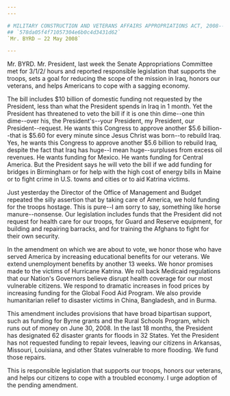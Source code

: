 ```yaml
---
---

# MILITARY CONSTRUCTION AND VETERANS AFFAIRS APPROPRIATIONS ACT, 2008--
## `578da05f4f71057304e6b0c4d3431d62`
`Mr. BYRD — 22 May 2008`

---
```



Mr. BYRD. Mr. President, last week the Senate Appropriations 
Committee met for 3/1/2/ hours and reported responsible legislation 
that supports the troops, sets a goal for reducing the scope of the 
mission in Iraq, honors our veterans, and helps Americans to cope with 
a sagging economy.

The bill includes $10 billion of domestic funding not requested by 
the President, less than what the President spends in Iraq in 1 month. 
Yet the President has threatened to veto the bill if it is one thin 
dime--one thin dime--over his, the President's--your President, my 
President, our President--request. He wants this Congress to approve 
another $5.6 billion--that is $5.60 for every minute since Jesus Christ 
was born--to rebuild Iraq. Yes, he wants this Congress to approve 
another $5.6 billion to rebuild Iraq, despite the fact that Iraq has 
huge--I mean huge--surpluses from excess oil revenues. He wants funding 
for Mexico. He wants funding for Central America. But the President 
says he will veto the bill if we add funding for bridges in Birmingham 
or for help with the high cost of energy bills in Maine or to fight 
crime in U.S. towns and cities or to aid Katrina victims.

Just yesterday the Director of the Office of Management and Budget 
repeated the silly assertion that by taking care of America, we hold 
funding for the troops hostage. This is pure--I am sorry to say, 
something like horse manure--nonsense. Our legislation includes funds 
that the President did not request for health care for our troops, for 
Guard and Reserve equipment, for building and repairing barracks, and 
for training the Afghans to fight for their own security.

In the amendment on which we are about to vote, we honor those who 
have served America by increasing educational benefits for our 
veterans. We extend unemployment benefits by another 13 weeks. We honor 
promises made to the victims of Hurricane Katrina. We roll back 
Medicaid regulations that our Nation's Governors believe disrupt health 
coverage for our most vulnerable citizens. We respond to dramatic 
increases in food prices by increasing funding for the Global Food Aid 
Program. We also provide humanitarian relief to disaster victims in 
China, Bangladesh, and in Burma.

This amendment includes provisions that have broad bipartisan 
support, such as funding for Byrne grants and the Rural Schools 
Program, which runs out of money on June 30, 2008. In the last 18 
months, the President has designated 62 disaster grants for floods in 
32 States. Yet the President has not requested funding to repair 
levees, leaving our citizens in Arkansas, Missouri, Louisiana, and 
other States vulnerable to more flooding. We fund those repairs.

This is responsible legislation that supports our troops, honors our 
veterans, and helps our citizens to cope with a troubled economy. I 
urge adoption of the pending amendment.
